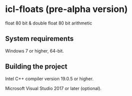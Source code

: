 # icl-floats (pre-alpha version)
float 80 bit &amp; double float 80 bit arithmetic
## System requirements
Windows 7 or higher, 64-bit.
## Building the project
Intel C++ compiler version 19.0.5 or higher.

Microsoft Visual Studio 2017 or later (optional).
